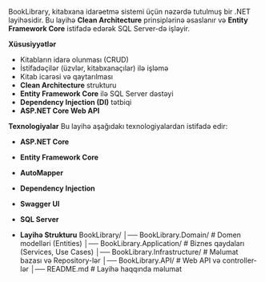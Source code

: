 BookLibrary, kitabxana idarəetmə sistemi üçün nəzərdə tutulmuş bir .NET layihəsidir. Bu layihə **Clean Architecture** prinsiplərinə əsaslanır və **Entity Framework Core** istifadə edərək SQL Server-də işləyir.

  **Xüsusiyyətlər**
-  Kitabların idarə olunması (CRUD)
-  İstifadəçilər (üzvlər, kitabxanaçılar) ilə işləmə
-  Kitab icarəsi və qaytarılması
-  **Clean Architecture** strukturu
-  **Entity Framework Core** ilə SQL Server dəstəyi
-  **Dependency Injection (DI)** tətbiqi
-  **ASP.NET Core Web API**


  **Texnologiyalar**
Bu layihə aşağıdakı texnologiyalardan istifadə edir:
-   **ASP.NET Core**
-   **Entity Framework Core**
-   **AutoMapper**
-   **Dependency Injection**
-   **Swagger UI**
-   **SQL Server**

  
-  **Layihə Strukturu**
    BookLibrary/
│── BookLibrary.Domain/       # Domen modelləri (Entities)
│── BookLibrary.Application/  # Biznes qaydaları (Services, Use Cases)
│── BookLibrary.Infrastructure/ # Məlumat bazası və Repository-lər
│── BookLibrary.API/          # Web API və controller-lər
│── README.md                 # Layihə haqqında məlumat
